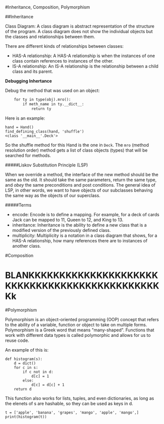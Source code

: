 #Inheritance, Composition, Polymorphism

##Inheritance

Class Diagram: A class diagram is abstract representation of the structure of the program. A class diagram does not show the individual objects but the classes and relationships between them.

There are different kinds of relationships between classes: 
* HAS-A relationship: A HAS-A relationship is when the instances of one class contain references to instances of the other.
* IS-A relationship: An IS-A relationship is the relationship between a child class and its parent.

**Debugging Inhertance**

Debug the method that was used on an object:

```def find_defining_class(obj, meth_name):
    for ty in type(obj).mro():
        if meth_name in ty.__dict__:
            return ty
```
Here is an example:

```
hand = Hand()
find_defining_class(hand, 'shuffle')
<class '__main__'.Deck'>
```

So the shuffle method for this Hand is the one in `Deck`.
The `mro` (method resolution order) method gets a list of class objects (types) that will be searched for methods. 


#####Liskov Substitution Principle (LSP)

When we override a method, the interface of the new method should be the same as the old. 
It should take the same parameters, return the same type, and *obey* the same preconditions and post conditions. The general idea of LSP, in other words, we want to have objects of our subclasses behaving the same way as the objects of our superclass.

#####Terms
* encode: Encode is to define a mapping. For example, for a deck of cards Jack can be mapped to 11, Queen to 12, and King to 13.
* inheritance: Inheritance is the ability to define a new class that is a modified version of the previously defined class. 
* multiplicity: Multiplicity is a notation in a class diagram that shows, for a HAS-A relationship, how many references there are to instances of another class.

#Composition

# BLANKKKKKKKKKKKKKKKKKKKKKKKKKKKKKKKKKKKKKKKKKKKKKKKk

#Polymorphism

Polymorphism is an object-oriented programming (OOP) concept that refers to the ability of a variable, function or object to take on multiple forms. Polymorphism is a Greek word that means "many-shaped". Functions that work with different data types is called polymorphic and allows for us to reuse code. 

An example of this is:

```
def histogram(s):
    d = dict()
    for c in s:
        if c not in d:
            d[c] = 1
        else:
            d[c] = d[c] + 1
    return d
```
This function also works for lists, tuples, and even dictionaries, as long as the elenets of s are hashable, so they can be used as keys in d. 

```
t = ['apple', 'banana', 'grapes', 'mango', 'apple', 'mango',]
print(histogram(t))
```
